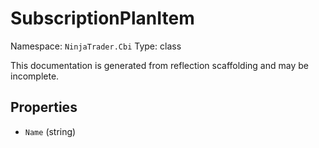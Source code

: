 # SubscriptionPlanItem

Namespace: `NinjaTrader.Cbi`
Type: class

This documentation is generated from reflection scaffolding and may be incomplete.

## Properties
- `Name` (string)
